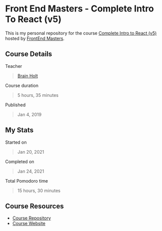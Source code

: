 # Front End Masters - Complete Intro To React (v5)

This is my personal repository for the course [Complete Intro to React (v5)](https://frontendmasters.com/courses/complete-react-v5/) hosted by [FrontEnd Masters](https://frontendmasters.com/).

## Course Details

Teacher

> [Brain Holt](https://twitter.com/holtbt)

Course duration

> 5 hours, 35 minutes

Published

> Jan 4, 2019

## My Stats

Started on

> Jan 20, 2021

Completed on

> Jan 24, 2021

Total Pomodoro time

> 15 hours, 30 minutes

## Course Resources

- [Course Repository](https://github.com/btholt/complete-intro-to-react-v5)
- [Course Website](https://btholt.github.io/complete-intro-to-react-v5/)
